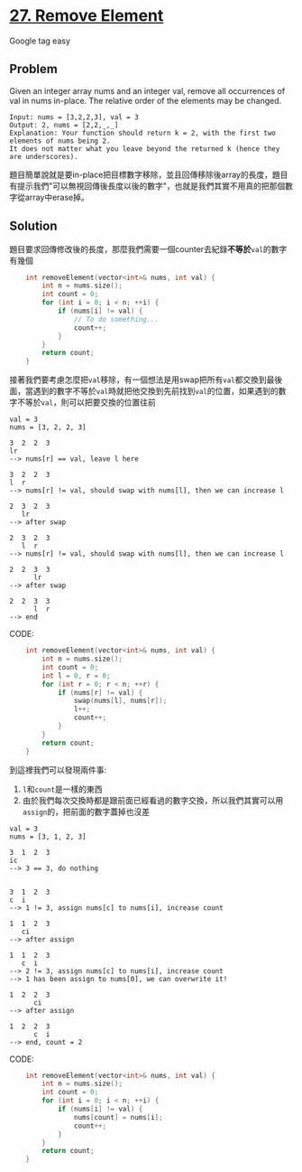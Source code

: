# [27. Remove Element](https://leetcode.com/problems/remove-element/)

Google tag easy

## Problem
Given an integer array nums and an integer val, remove all occurrences of val in nums in-place. The relative order of the elements may be changed.

```
Input: nums = [3,2,2,3], val = 3
Output: 2, nums = [2,2,_,_]
Explanation: Your function should return k = 2, with the first two elements of nums being 2.
It does not matter what you leave beyond the returned k (hence they are underscores).
```

題目簡單說就是要in-place把目標數字移除，並且回傳移除後array的長度，題目有提示我們"可以無視回傳後長度以後的數字"，也就是我們其實不用真的把那個數字從array中erase掉。

## Solution
題目要求回傳修改後的長度，那麼我們需要一個counter去紀錄**不等於**`val`的數字有幾個

```cpp
    int removeElement(vector<int>& nums, int val) {
        int n = nums.size();
        int count = 0;
        for (int i = 0; i < n; ++i) {
            if (nums[i] != val) {
                // To do something...
                count++;
            }
        }
        return count;
    }
```

接著我們要考慮怎麼把`val`移除，有一個想法是用swap把所有`val`都交換到最後面，當遇到的數字不等於`val`時就把他交換到先前找到`val`的位置，如果遇到的數字不等於`val`，則可以把要交換的位置往前

```
val = 3
nums = [3, 2, 2, 3]

3  2  2  3
lr
--> nums[r] == val, leave l here

3  2  2  3
l  r
--> nums[r] != val, should swap with nums[l], then we can increase l

2  3  2  3
   lr
--> after swap

2  3  2  3
   l  r
--> nums[r] != val, should swap with nums[l], then we can increase l

2  2  3  3
      lr
--> after swap

2  2  3  3
      l  r
--> end
```

CODE:
```cpp
    int removeElement(vector<int>& nums, int val) {
        int n = nums.size();
        int count = 0;
        int l = 0, r = 0;
        for (int r = 0; r < n; ++r) {
            if (nums[r] != val) {
                swap(nums[l], nums[r]);
                l++;
                count++;
            }
        }
        return count;
    }
```

到這裡我們可以發現兩件事:
1. `l`和`count`是一樣的東西
2. 由於我們每次交換時都是跟前面已經看過的數字交換，所以我們其實可以用`assign`的，把前面的數字蓋掉也沒差

```
val = 3
nums = [3, 1, 2, 3]

3  1  2  3
ic
--> 3 == 3, do nothing


3  1  2  3
c  i
--> 1 != 3, assign nums[c] to nums[i], increase count

1  1  2  3
   ci
--> after assign

1  1  2  3
   c  i
--> 2 != 3, assign nums[c] to nums[i], increase count
--> 1 has been assign to nums[0], we can overwrite it!

1  2  2  3
      ci
--> after assign

1  2  2  3
      c  i
--> end, count = 2
```

CODE:
```cpp
    int removeElement(vector<int>& nums, int val) {
        int n = nums.size();
        int count = 0;
        for (int i = 0; i < n; ++i) {
            if (nums[i] != val) {
                nums[count] = nums[i];
                count++;
            }
        }
        return count;
    }
```